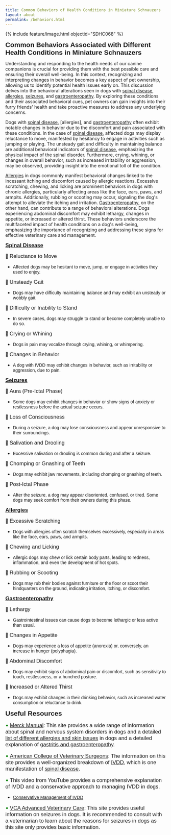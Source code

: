 ```yaml
---
title: Common Behaviors of Health Conditions in Miniature Schnauzers
layout: about
permalink: /behaviors.html
---
```


{% include feature/image.html objectid="SDHC068" %}

<span style="font-family: 'Bradley Hand ITC', sans-serif; font-size: 1.5em; font-weight: bold">Common Behaviors Associated with Different Health Conditions in Miniature Schnauzers

Understanding and responding to the health needs of our canine companions is crucial for providing them with the best possible care and ensuring their overall well-being. In this context, recognizing and interpreting changes in behavior becomes a key aspect of pet ownership, allowing us to identify potential health issues early on. This discussion delves into the behavioral alterations seen in dogs with [spinal disease](https://www.vet.cornell.edu/departments-centers-and-institutes/riney-canine-health-center/canine-health-information/intervertebral-disc-disease), [allergies](https://www.merckvetmanual.com/ear-disorders/diseases-of-the-pinna/allergy-in-dogs-and-cats), [seizures](https://vcahospitals.com/know-your-pet/seizures-general-for-dogs), and [gastroenteropathy](https://www.merckvetmanual.com/digestive-system/diseases-of-the-stomach-and-intestines-in-small-animals/gastritis-in-small-animals). By exploring these conditions and their associated behavioral cues, pet owners can gain insights into their furry friends' health and take proactive measures to address any underlying concerns.

Dogs with [spinal disease](https://www.vet.cornell.edu/departments-centers-and-institutes/riney-canine-health-center/canine-health-information/intervertebral-disc-disease), [allergies], and [gastroenteropathy](https://www.merckvetmanual.com/digestive-system/diseases-of-the-stomach-and-intestines-in-small-animals/gastritis-in-small-animals) often exhibit notable changes in behavior due to the discomfort and pain associated with these conditions. In the case of [spinal disease](https://www.vet.cornell.edu/departments-centers-and-institutes/riney-canine-health-center/canine-health-information/intervertebral-disc-disease), affected dogs may display reluctance to move, manifested by hesitancy to engage in activities such as jumping or playing. The unsteady gait and difficulty in maintaining balance are additional behavioral indicators of [spinal disease](https://www.vet.cornell.edu/departments-centers-and-institutes/riney-canine-health-center/canine-health-information/intervertebral-disc-disease), emphasizing the physical impact of the spinal disorder. Furthermore, crying, whining, or changes in overall behavior, such as increased irritability or aggression, may be observed, providing insight into the emotional toll of the condition.

[Allergies](https://www.merckvetmanual.com/ear-disorders/diseases-of-the-pinna/allergy-in-dogs-and-cats) in dogs commonly manifest behavioral changes linked to the incessant itching and discomfort caused by allergic reactions. Excessive scratching, chewing, and licking are prominent behaviors in dogs with chronic allergies, particularly affecting areas like the face, ears, paws, and armpits. Additionally, rubbing or scooting may occur, signaling the dog's attempt to alleviate the itching and irritation. [Gastroenteropathy](https://www.merckvetmanual.com/digestive-system/diseases-of-the-stomach-and-intestines-in-small-animals/gastritis-in-small-animals), on the other hand, can contribute to a range of behavioral alterations. Dogs experiencing abdominal discomfort may exhibit lethargy, changes in appetite, or increased or altered thirst. These behaviors underscore the multifaceted impact of health conditions on a dog's well-being, emphasizing the importance of recognizing and addressing these signs for effective veterinary care and management.

  <span style="font-family: 'Bradley Hand ITC', sans-serif; font-size: 1.2em; font-weight: bold">[Spinal Disease](https://www.vet.cornell.edu/departments-centers-and-institutes/riney-canine-health-center/canine-health-information/intervertebral-disc-disease)

🔷 <span style="font-family: 'Perpetua', sans-serif; font-size: 1.2em">Reluctance to Move
  
  - <span style="font-family: 'Perpetua', sans-serif; font-size: 1em">Affected dogs may be hesitant to move, jump, or engage in activities they used to enjoy.

🔷 <span style="font-family: 'Perpetua', sans-serif; font-size: 1.2em">Unsteady Gait

  - <span style="font-family: 'Perpetua', sans-serif; font-size: 1em">Dogs may have difficulty maintaining balance and may exhibit an unsteady or wobbly gait.

🔷 <span style="font-family: 'Perpetua', sans-serif; font-size: 1.2em">Difficulty or Inability to Stand
 
  - <span style="font-family: 'Perpetua', sans-serif; font-size: 1em">In severe cases, dogs may struggle to stand or become completely unable to do so.

🔷 <span style="font-family: 'Perpetua', sans-serif; font-size: 1.2em">Crying or Whining
 
 - <span style="font-family: 'Perpetua', sans-serif; font-size: 1em">Dogs in pain may vocalize through crying, whining, or whimpering.

🔷 <span style="font-family: 'Perpetua', sans-serif; font-size: 1.2em">Changes in Behavior
 
  - <span style="font-family: 'Perpetua', sans-serif; font-size: 1em">A dog with IVDD may exhibit changes in behavior, such as irritability or aggression, due to pain.

  <span style="font-family: 'Bradley Hand ITC', sans-serif; font-size: 1.2em; font-weight: bold">[Seizures](https://vcahospitals.com/know-your-pet/seizures-general-for-dogs)

🔷 <span style="font-family: 'Perpetua', sans-serif; font-size: 1.2em">Aura (Pre-Ictal Phase)
 
  - <span style="font-family: 'Perpetua', sans-serif; font-size: 1em">Some dogs may exhibit changes in behavior or show signs of anxiety or restlessness before the actual seizure occurs.

🔷 <span style="font-family: 'Perpetua', sans-serif; font-size: 1.2em">Loss of Consciousness
 
  - <span style="font-family: 'Perpetua', sans-serif; font-size: 1em">During a seizure, a dog may lose consciousness and appear unresponsive to their surroundings.

🔷 <span style="font-family: 'Perpetua', sans-serif; font-size: 1.2em">Salivation and Drooling

 - <span style="font-family: 'Perpetua', sans-serif; font-size: 1em">Excessive salivation or drooling is common during and after a seizure.

🔷 <span style="font-family: 'Perpetua', sans-serif; font-size: 1.2em">Chomping or Gnashing of Teeth
 
  - <span style="font-family: 'Perpetua', sans-serif; font-size: 1em">Dogs may exhibit jaw movements, including chomping or gnashing of teeth.

🔷 <span style="font-family: 'Perpetua', sans-serif; font-size: 1.2em">Post-Ictal Phase
 
  - <span style="font-family: 'Perpetua', sans-serif; font-size: 1em">After the seizure, a dog may appear disoriented, confused, or tired. Some dogs may seek comfort from their owners during this phase.

  <span style="font-family: 'Bradley Hand ITC', sans-serif; font-size: 1.2em; font-weight: bold">[Allergies](https://www.merckvetmanual.com/ear-disorders/diseases-of-the-pinna/allergy-in-dogs-and-cats)

🔷 <span style="font-family: 'Perpetua', sans-serif; font-size: 1.2em">Excessive Scratching
  
  - <span style="font-family: 'Perpetua', sans-serif; font-size: 1em">Dogs with allergies often scratch themselves excessively, especially in areas like the face, ears, paws, and armpits.

🔷 <span style="font-family: 'Perpetua', sans-serif; font-size: 1.2em">Chewing and Licking

  - <span style="font-family: 'Perpetua', sans-serif; font-size: 1em">Allergic dogs may chew or lick certain body parts, leading to redness, inflammation, and even the development of hot spots.

🔷 <span style="font-family: 'Perpetua', sans-serif; font-size: 1.2em">Rubbing or Scooting
 
  - <span style="font-family: 'Perpetua', sans-serif; font-size: 1em">Dogs may rub their bodies against furniture or the floor or scoot their hindquarters on the ground, indicating irritation, itching, or discomfort.

  <span style="font-family: 'Bradley Hand ITC', sans-serif; font-size: 1.2em; font-weight: bold">[Gastroenteropathy](https://www.merckvetmanual.com/digestive-system/diseases-of-the-stomach-and-intestines-in-small-animals/gastritis-in-small-animals)
  
🔷 <span style="font-family: 'Perpetua', sans-serif; font-size: 1.2em">Lethargy
 
  - <span style="font-family: 'Perpetua', sans-serif; font-size: 1em">Gastrointestinal issues can cause dogs to become lethargic or less active than usual.

🔷 <span style="font-family: 'Perpetua', sans-serif; font-size: 1.2em">Changes in Appetite
 
  - <span style="font-family: 'Perpetua', sans-serif; font-size: 1em">Dogs may experience a loss of appetite (anorexia) or, conversely, an increase in hunger (polyphagia).

🔷 <span style="font-family: 'Perpetua', sans-serif; font-size: 1.2em">Abdominal Discomfort

 - <span style="font-family: 'Perpetua', sans-serif; font-size: 1em">Dogs may exhibit signs of abdominal pain or discomfort, such as sensitivity to touch, restlessness, or a hunched posture.

🔷 <span style="font-family: 'Perpetua', sans-serif; font-size: 1.2em">Increased or Altered Thirst
 
  - <span style="font-family: 'Perpetua', sans-serif; font-size: 1em">Dogs may exhibit changes in their drinking behavior, such as increased water consumption or reluctance to drink.

<span style="font-family: 'Bradley Hand ITC', sans-serif; font-size: 1.5em; font-weight: bold">Useful Resources

<span style="color: green; font-size: large;">&bull;</span> <span style="font-family: 'Perpetua', sans-serif; font-size: 1.2em">[Merck Manual](https://www.merckvetmanual.com): This site provides a wide range of information about spinal and nervous system disorders in dogs and a detailed [list of different allergies and skin issues](https://www.merckvetmanual.com/dog-owners/ear-disorders-of-dogs/disorders-of-the-outer-ear-in-dogs#v39104914) in dogs and a detailed explanation of [gastritis and gastroenteropathy](https://www.merckvetmanual.com/digestive-system/diseases-of-the-stomach-and-intestines-in-small-animals/gastritis-in-small-animals).

<span style="color: green; font-size: large;">&bull;</span> <span style="font-family: 'Perpetua', sans-serif; font-size: 1.2em">[American College of Veterinary Surgeons](https://www.acvs.org): The information on this site provides a well-organized breakdown of [IVDD](https://www.acvs.org/small-animal/intervertebral-disc-disease/), which is one manifestation of [spinal disease](https://www.vet.cornell.edu/departments-centers-and-institutes/riney-canine-health-center/canine-health-information/intervertebral-disc-disease).

<span style="color: green; font-size: large;">&bull;</span> <span style="font-family: 'Perpetua', sans-serif; font-size: 1.2em">This video from YouTube provides a comprehensive explanation of IVDD and a conservative approach to managing IVDD in dogs. 
  
  - <span style="font-family: 'Perpetua', sans-serif; font-size: 1em">[Conservative Management of IVDD](https://www.youtube.com/watch?v=SN_Sodwrd68)

<span style="color: green; font-size: large;">&bull;</span> <span style="font-family: 'Perpetua', sans-serif; font-size: 1.2em">[VCA Advanced Veterinary Care](https://vcahospitals.com/know-your-pet/seizures-general-for-dogs): This site provides useful information on seizures in dogs. It is recommended to consult with a veterinarian to learn about the reasons for seizures in dogs as this site only provides basic information.
